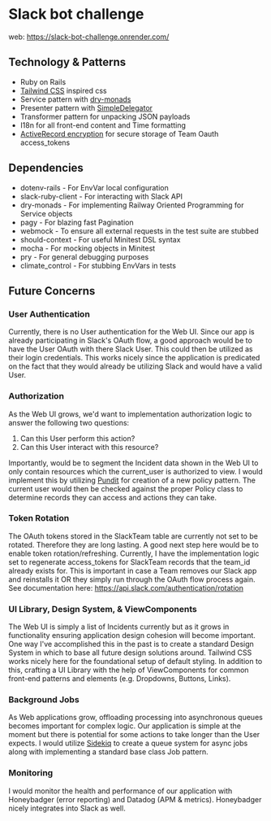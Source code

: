 # Slack bot challenge

web: https://slack-bot-challenge.onrender.com/

## Technology & Patterns

* Ruby on Rails
* [Tailwind CSS](https://tailwindcss.com/) inspired css
* Service pattern with [dry-monads](https://dry-rb.org/gems/dry-monads/1.3/do-notation/)
* Presenter pattern with [SimpleDelegator](https://ruby-doc.org/stdlib-2.5.1/libdoc/delegate/rdoc/SimpleDelegator.html)
* Transformer pattern for unpacking JSON payloads
* I18n for all front-end content and Time formatting
* [ActiveRecord encryption](https://edgeguides.rubyonrails.org/active_record_encryption.html#setup) for secure storage of Team Oauth access_tokens

## Dependencies

* dotenv-rails - For EnvVar local configuration
* slack-ruby-client - For interacting with Slack API
* dry-monads - For implementing Railway Oriented Programming for Service objects
* pagy - For blazing fast Pagination
* webmock - To ensure all external requests in the test suite are stubbed
* should-context - For useful Minitest DSL syntax
* mocha - For mocking objects in Minitest
* pry - For general debugging purposes
* climate_control - For stubbing EnvVars in tests

## Future Concerns

### User Authentication

Currently, there is no User authentication for the Web UI. Since our app is already participating in Slack's OAuth flow, a good approach would be to have the User OAuth with there Slack User. This could then be utilized as their login credentials. This works nicely
since the application is predicated on the fact that they would already be utilizing Slack and would have a valid User.

### Authorization

As the Web UI grows, we'd want to implementation authorization logic to answer the following two questions:

1. Can this User perform this action?
2. Can this User interact with this resource?

Importantly, would be to segment the Incident data shown in the Web UI to only contain resources which the current_user is authorized to view. I would implement this by utilizing [Pundit](https://github.com/varvet/pundit) for creation of a new policy pattern. The current user would then be checked against the proper Policy class to determine records they can access and actions they can take.

### Token Rotation

The OAuth tokens stored in the SlackTeam table are currently not set to be rotated. Therefore they are long lasting. A good next step here would be to enable token rotation/refreshing. Currently, I have the implementation logic set to regenerate access_tokens for SlackTeam records that the team_id already exists for. This is important in case a Team removes our Slack app and reinstalls it OR they simply run through the OAuth flow process again. See documentation here: https://api.slack.com/authentication/rotation

### UI Library, Design System, & ViewComponents

The Web UI is simply a list of Incidents currently but as it grows in functionality ensuring application design cohesion will become important. One way I've accomplished this in the past is to create a standard Design System in which to base all future design solutions around. Tailwind CSS works nicely here for the foundational setup of default styling. In addition to this, crafting a UI Library with the help of ViewComponents for common front-end patterns and elements (e.g. Dropdowns, Buttons, Links).

### Background Jobs

As Web applications grow, offloading processing into asynchronous queues becomes important for complex logic. Our application is simple at the moment but there is potential for some
actions to take longer than the User expects. I would utilize [Sidekiq](https://github.com/sidekiq/sidekiq) to create a queue system for async jobs along with implementing a standard base class Job pattern.

### Monitoring

I would monitor the health and performance of our application with Honeybadger (error reporting) and Datadog (APM & metrics). Honeybadger nicely integrates into Slack as well.
